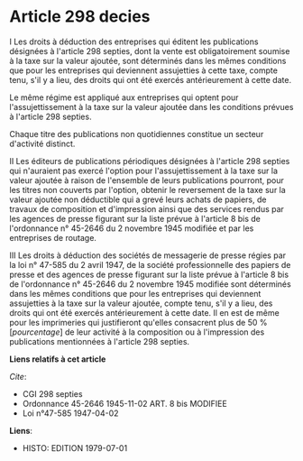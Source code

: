 # Article 298 decies

I  Les droits à déduction des entreprises qui éditent les publications désignées à l'article 298 septies, dont la vente est
obligatoirement soumise à la taxe sur la valeur ajoutée, sont déterminés dans les mêmes conditions que pour les entreprises
qui deviennent assujetties à cette taxe, compte tenu, s'il y a lieu, des droits qui ont été exercés antérieurement à cette
date.

Le même régime est appliqué aux entreprises qui optent pour l'assujettissement à la taxe sur la valeur ajoutée dans les
conditions prévues à l'article 298 septies.

Chaque titre des publications non quotidiennes constitue un secteur d'activité distinct.

II  Les éditeurs de publications périodiques désignées à l'article 298 septies qui n'auraient pas exercé l'option pour
l'assujettissement à la taxe sur la valeur ajoutée à raison de l'ensemble de leurs publications pourront, pour les titres non
couverts par l'option, obtenir le reversement de la taxe sur la valeur ajoutée non déductible qui a grevé leurs achats de
papiers, de travaux de composition et d'impression ainsi que des services rendus par les agences de presse figurant sur la
liste prévue à l'article 8 bis de l'ordonnance n° 45-2646 du 2 novembre 1945 modifiée et par les entreprises de routage.

III  Les droits à déduction des sociétés de messagerie de presse régies par la loi n° 47-585 du 2 avril 1947, de la société
professionnelle des papiers de presse et des agences de presse figurant sur la liste prévue à l'article 8 bis de l'ordonnance
n° 45-2646 du 2 novembre 1945 modifiée sont déterminés dans les mêmes conditions que pour les entreprises qui deviennent
assujetties à la taxe sur la valeur ajoutée, compte tenu, s'il y a lieu, des droits qui ont été exercés antérieurement à
cette date. Il en est de même pour les imprimeries qui justifieront qu'elles consacrent plus de 50 % [*pourcentage*] de leur
activité à la composition ou à l'impression des publications mentionnées à l'article 298 septies.

**Liens relatifs à cet article**

_Cite_:

  - CGI 298 septies
  - Ordonnance 45-2646 1945-11-02 ART. 8 bis MODIFIEE
  - Loi n°47-585 1947-04-02

**Liens**:

  - HISTO: EDITION 1979-07-01
